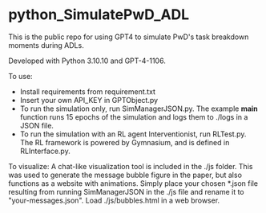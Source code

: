 # python_SimulatePwD_ADL
This is the public repo for using GPT4 to simulate PwD's task breakdown moments during ADLs.

Developed with Python 3.10.10 and GPT-4-1106.

To use:
* Install requirements from requirement.txt
* Insert your own API_KEY in GPTObject.py
* To run the simulation only, run SimManagerJSON.py. The example __main__ function runs 15 epochs of the simulation and logs them to ./logs in a JSON file.
* To run the simulation with an RL agent Interventionist, run RLTest.py. The RL framework is powered by Gymnasium, and is defined in RLInterface.py.



To visualize:
A chat-like visualization tool is included in the ./js folder. This was used to generate the message bubble figure in the paper, but also functions as a website with animations. Simply place your chosen *.json file resulting from running SimManagerJSON in the ./js file and rename it to "your-messages.json". Load ./js/bubbles.html in a web browser.
